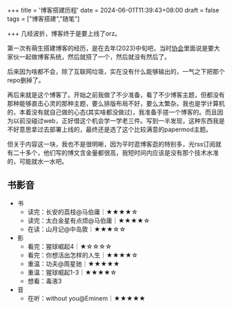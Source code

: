 +++
title = '博客搭建历程'
date = 2024-06-01T11:39:43+08:00
draft = false
tags = ["博客搭建","随笔"]

+++
几经波折，博客终于是要上线了orz。  

第一次有萌生搭建博客的经历，是在去年(2023)中旬吧，当时[协会](https://nbtca.space/)里面说是要大家伙一起做博客系统，然后就搭了一个，然后就没有然后了。  

后来因为啥都不会，除了互联网垃圾，实在没有什么能够输出的，一气之下把那个repo删掉了。    

再后来就是这个博客了。开始之前我做了不少准备，看了不少博客主题，但都没有那种能够直击心灵的那种主题，要么排版布局不好，要么太繁杂。我也是学计算机的，本着没有就自己做的心态(其实啥都没做过)，我准备手搓一个博客的。而且因为以前没碰过web，正好借这个机会学一学老三件。写到一半发现，这种东西我是不好意思拿过去部署上线的，最终还是选了这个比较满意的papermod主题。  

但关于内容这一块，我也不是很明晰，因为平时逛博客逛的特别多，光rss订阅就有二十多个，他们写的博文含金量都很高，我短时间内应该是没有那个技术水准的，可能就水一水吧。  

## 书影音
- 书
    - 读完：长安的荔枝@马伯庸｜★★★★☆
    - 读完：太白金星有点烦@马伯庸｜★★★★☆
    - 在读：山月记@中岛敦｜★★★☆☆
- 影
    - 看完：猩球崛起4｜★☆☆☆☆
    - 看完：你想活出怎样的人生｜★★★★☆
    - 重温：功夫@周星驰｜★★★★★
    - 重温：猩球崛起1-3｜★★★★☆
    - 想看：毒液3
- 音
    - 在听：without you@Eminem｜★★★★★